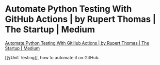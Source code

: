 # Automate Python Testing With GitHub Actions | by Rupert Thomas | The Startup | Medium
[Automate Python Testing With GitHub Actions | by Rupert Thomas | The Startup | Medium](https://medium.com/swlh/automate-python-testing-with-github-actions-7926b5d8a865)

[[§Unit Testing]], how to automate it on GitHub.

<!-- {BearID:E4D11880-583F-45FB-A959-2B3D5C911ECB-45618-00000179E8CA6260} -->
